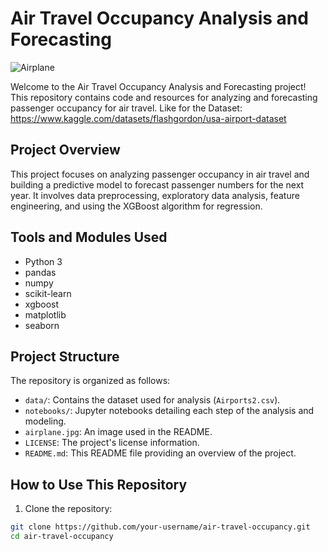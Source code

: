 # Air Travel Occupancy Analysis and Forecasting

![Airplane](airplane.jpg)

Welcome to the Air Travel Occupancy Analysis and Forecasting project! This repository contains code and resources for analyzing and forecasting passenger occupancy for air travel.
Like for the Dataset: https://www.kaggle.com/datasets/flashgordon/usa-airport-dataset
## Project Overview

This project focuses on analyzing passenger occupancy in air travel and building a predictive model to forecast passenger numbers for the next year. It involves data preprocessing, exploratory data analysis, feature engineering, and using the XGBoost algorithm for regression.

## Tools and Modules Used

- Python 3
- pandas
- numpy
- scikit-learn
- xgboost
- matplotlib
- seaborn

## Project Structure

The repository is organized as follows:

- `data/`: Contains the dataset used for analysis (`Airports2.csv`).
- `notebooks/`: Jupyter notebooks detailing each step of the analysis and modeling.
- `airplane.jpg`: An image used in the README.
- `LICENSE`: The project's license information.
- `README.md`: This README file providing an overview of the project.

## How to Use This Repository

1. Clone the repository:

```bash
git clone https://github.com/your-username/air-travel-occupancy.git
cd air-travel-occupancy
